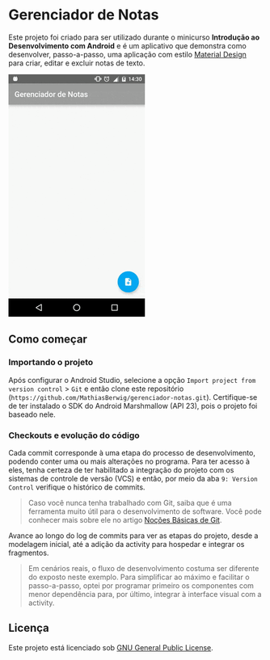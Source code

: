 
# Gerenciador de Notas

Este projeto foi criado para ser utilizado durante o minicurso **Introdução ao Desenvolvimento com Android** e é um aplicativo que demonstra como desenvolver, passo-a-passo, uma aplicação com estilo [Material Design](https://www.google.com/design/spec/material-design/introduction.html) para criar, editar e excluir notas de texto. 

![](https://raw.githubusercontent.com/MathiasBerwig/gerenciador-notas/release/captures/demo.gif?token=AMgsxOCNSwbdu0t3wnX7wtahWAhT3n13ks5XP00YwA%3D%3D)

## Como começar
### Importando o projeto
Após configurar o Android Studio, selecione a opção ``Import project from version control`` > ``Git`` e então clone este repositório (``https://github.com/MathiasBerwig/gerenciador-notas.git``). Certifique-se de ter instalado o SDK do Android Marshmallow (API 23), pois o projeto foi baseado nele.

### Checkouts e evolução do código
Cada commit corresponde à uma etapa do processo de desenvolvimento, podendo conter uma ou mais alterações no programa. Para ter acesso à eles, tenha certeza de ter habilitado a integração do projeto com os sistemas de controle de versão (VCS) e então, por meio da aba ``9: Version Control`` verifique o histórico de commits.

> Caso você nunca tenha trabalhado com Git, saiba que é uma ferramenta muito útil para o desenvolvimento de software. Você pode conhecer mais sobre ele no artigo [Noções Básicas de Git](https://git-scm.com/book/pt-br/v1/Primeiros-passos-No%C3%A7%C3%B5es-B%C3%A1sicas-de-Git).

Avance ao longo do log de commits para ver as etapas do projeto, desde a modelagem inicial, até a adição da activity para hospedar e integrar os fragmentos. 

> Em cenários reais, o fluxo de desenvolvimento costuma ser diferente do exposto neste exemplo. Para simplificar ao máximo e facilitar o passo-a-passo, optei por programar primeiro os componentes com menor dependência para, por último, integrar à interface visual com a activity. 

## Licença
Este projeto está licenciado sob [GNU General Public License](http://www.gnu.org/licenses/gpl-3.0.html).